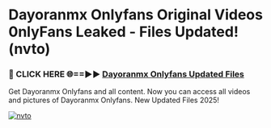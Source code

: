 # Dayoranmx Onlyfans Original Videos 0nlyFans Leaked - Files Updated! (nvto)

<h3>🔴 CLICK HERE 🌐==►► <a href="https://tinyurl.com/ehrbuxhb" rel="nofollow">Dayoranmx Onlyfans Updated Files</a></h3>

Get Dayoranmx Onlyfans and all content. Now you can access all videos and pictures of Dayoranmx Onlyfans. New Updated Files 2025!

[![nvto](https://i.imgur.com/lVYEuWS.gif)](https://tinyurl.com/ehrbuxhb)
